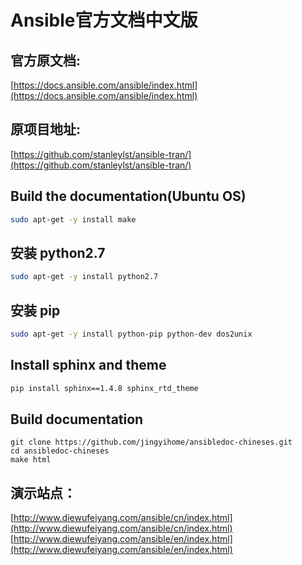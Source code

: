 # Ansible官方文档中文版

## 官方原文档:

[https://docs.ansible.com/ansible/index.html](https://docs.ansible.com/ansible/index.html)

## 原项目地址:

[https://github.com/stanleylst/ansible-tran/](https://github.com/stanleylst/ansible-tran/)

## Build the documentation(Ubuntu OS)
```sh
sudo apt-get -y install make
```
## 安装 python2.7
```sh
sudo apt-get -y install python2.7
```
## 安装 pip
```sh
sudo apt-get -y install python-pip python-dev dos2unix
```
## Install sphinx and theme
```sh
pip install sphinx==1.4.8 sphinx_rtd_theme
```
## Build documentation
```
git clone https://github.com/jingyihome/ansibledoc-chineses.git
cd ansibledoc-chineses
make html
```
## 演示站点：
[http://www.diewufeiyang.com/ansible/cn/index.html](http://www.diewufeiyang.com/ansible/cn/index.html)
[http://www.diewufeiyang.com/ansible/en/index.html](http://www.diewufeiyang.com/ansible/en/index.html)